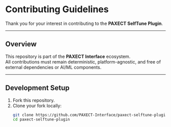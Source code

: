 # Contributing Guidelines

Thank you for your interest in contributing to the **PAXECT SelfTune Plugin**.

---

##  Overview

This repository is part of the **PAXECT Interface** ecosystem.  
All contributions must remain deterministic, platform-agnostic, and free of external dependencies or AI/ML components.

---

##  Development Setup

1. Fork this repository.
2. Clone your fork locally:
   ```bash
   git clone https://github.com/PAXECT-Interface/paxect-selftune-plugin.git
   cd paxect-selftune-plugin
